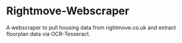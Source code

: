# Rightmove-Webscraper
A webscraper to pull housing data from rightmove.co.uk and extract floorplan data via OCR-Tesseract. 
